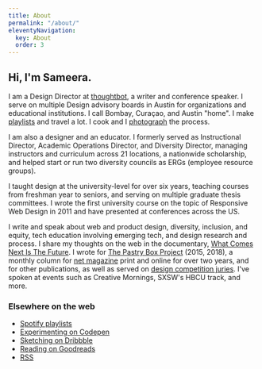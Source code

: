 ```yaml
---
title: About
permalink: "/about/"
eleventyNavigation:
  key: About
  order: 3
---
```


## Hi, I'm Sameera.

 I am a Design Director at [thoughtbot](http://www.thoughtbot.com), a writer and conference speaker. I serve on multiple Design advisory boards in Austin for organizations and educational institutions. I call Bombay, Curaçao, and Austin "home". I make [playlists](https://open.spotify.com/user/hamtequila) and travel a lot. I cook and I [photograph](http://www.instagram.com/the_tableaux) the process.

I am also a designer and an educator. I formerly served as Instructional Director, Academic Operations Director, and Diversity Director, managing instructors and curriculum across 21 locations, a nationwide scholarship, and  helped start or run two diversity councils as ERGs (employee resource groups).

I taught design at the university-level for over six years, teaching courses from freshman year to seniors, and serving on multiple graduate thesis committees. I wrote the first university course on the topic of Responsive Web Design in 2011 and have presented at conferences across the US.

I write and speak about web and product design, diversity, inclusion, and equity, tech education involving emerging tech, and design research and process. I share my thoughts on the web in the documentary, [What Comes Next Is The Future](http://www.futureisnext.com/). I wrote for [The Pastry Box Project](https://the-pastry-box-project.net/baker/sameera-kapila) (2015, 2018), a monthly column for [net magazine](http://www.creativebloq.com/author/sam-kapila) print and online for over two years, and for other publications, as well as served on [design competition juries](http://samkapila.com/writing-and-community/). I've spoken at events such as Creative Mornings, SXSW's HBCU track, and more.

### Elsewhere on the web
- [Spotify playlists](https://open.spotify.com/user/hamtequila)
- [Experimenting on Codepen](http://codepen.io/samkap)
- [Sketching on Dribbble](http://www.dribbble.com/samkap)
- [Reading on Goodreads](http://www.goodreads.com/samkap)
- [RSS](http://samkapila.com/feed.xml)
